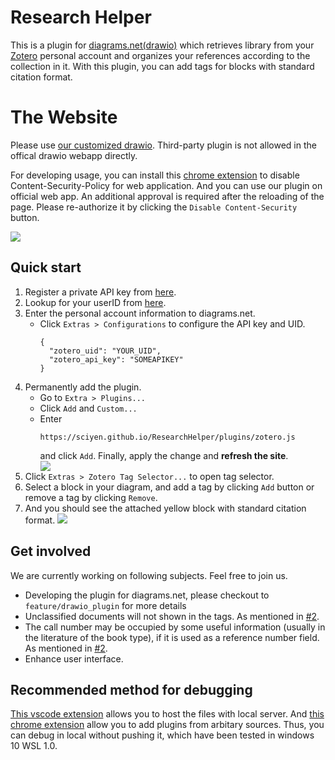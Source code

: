 # Research Helper

This is a plugin for [diagrams.net(drawio)](http://diagrams.net/) which retrieves library from your [Zotero](https://www.zotero.org/) personal account and organizes your references according to the collection in it. With this plugin, you can add tags for blocks with standard citation format.

# The Website
Please use [our customized drawio](https://sciyen.github.io/drawio/src/main/webapp/index.html?p=zotero.js). Third-party plugin is not allowed in the offical drawio webapp directly.

For developing usage, you can install this [chrome extension](https://chrome.google.com/webstore/detail/disable-content-security/ieelmcmcagommplceebfedjlakkhpden/) to disable Content-Security-Policy for web application. And you can use our plugin on official web app. An additional approval is required after the reloading of the page. Please re-authorize it by clicking the `Disable Content-Security` button.

![](https://i.imgur.com/ArN7HQS.png)

## Quick start
1. Register a private API key from [here](https://www.zotero.org/settings/keys/new).
2. Lookup for your userID from [here](https://www.zotero.org/settings/keys).
3. Enter the personal account information to diagrams.net.
    + Click `Extras > Configurations` to configure the API key and UID.
        ```
        {
          "zotero_uid": "YOUR_UID",
          "zotero_api_key": "SOMEAPIKEY"
        }
        ```
4. Permanently add the plugin. 
    - Go to `Extra > Plugins...`
    - Click `Add` and `Custom...`
    - Enter 
        ```
        https://sciyen.github.io/ResearchHelper/plugins/zotero.js
        ```
        and click `Add`. Finally, apply the change and **refresh the site**.  
    ![](https://i.imgur.com/BTXNypT.png)
5. Click `Extras > Zotero Tag Selector...` to open tag selector.
6. Select a block in your diagram, and add a tag by clicking `Add` button or remove a tag by clicking `Remove`.
7. And you should see the attached yellow block with standard citation format.
    ![](https://i.imgur.com/26mARED.png)

## Get involved
We are currently working on following subjects. Feel free to join us.
- Developing the plugin for diagrams.net, please checkout to `feature/drawio_plugin` for more details
- Unclassified documents will not shown in the tags. As mentioned in [#2](https://github.com/sciyen/ResearchHelper/issues/2).
- The call number may be occupied by some useful information (usually in the literature of the book type), if it is used as a reference number field. As mentioned in [#2](https://github.com/sciyen/ResearchHelper/issues/2).
- Enhance user interface.

## Recommended method for debugging
[This vscode extension](https://marketplace.visualstudio.com/items?itemName=peakchen90.open-html-in-browser) allows you to host the files with local server. And 
[this chrome extension](https://chrome.google.com/webstore/detail/disable-content-security/ieelmcmcagommplceebfedjlakkhpden/) allow you to add plugins from arbitary sources. Thus, you can debug in local without pushing it, which have been tested in windows 10 WSL 1.0.
